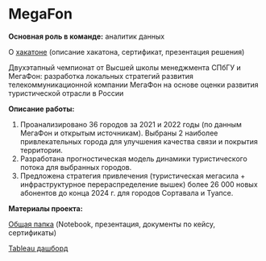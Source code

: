 # MegaFon

**Основная роль в команде:** аналитик данных

О [хакатоне](https://olympmegafon.gsom.spbu.ru/) (описание хакатона, сертификат, презентация решения)

Двухэтапный чемпионат от Высшей школы менеджмента СПбГУ и МегаФон: разработка локальных стратегий развития телекоммуникационной компании МегаФон на основе оценки развития туристической отрасли в России 

**Описание работы:** 

1. Проанализировано 36 городов за 2021 и 2022 годы (по данным МегаФон и открытым источникам). Выбраны 2 наиболее привлекательных города для улучшения качества связи и покрытия территории. 
2. Разработана прогностическая модель динамики туристического потока для выбранных городов. 
3. Предложена стратегия привлечения (туристическая мегасила + инфраструктурное перераспределение вышек) более 26 000 новых абонентов до конца 2024 г. для городов Сортавала и Туапсе.

**Материалы проекта:**

[Общая папка](https://drive.google.com/drive/u/0/folders/14GFB8A_AZs3TTw7p2aYm0ipXF8vmWgXd) (Notebook, презентация, документы по кейсу, сертификаты)

[Tableau дашборд](https://public.tableau.com/app/profile/olga.selezneva/viz/Megafon/sheet0)

